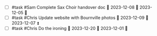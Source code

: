 - [ ] #task #Sam Complete Sax Choir handover doc 📅 2023-12-08 🛫 2023-12-05 🔼 
- [ ] #task #Chris Update website with Bournville photos 📅 2023-12-09 🛫 2023-12-07 ⏫ 
- [ ] #task #Chris Do the ironing 📅 2023-12-20 🛫 2023-12-01 🔼 
